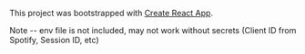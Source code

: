 This project was bootstrapped with [Create React App](https://github.com/facebook/create-react-app).

Note -- env file is not included, may not work without secrets (Client ID from Spotify, Session ID, etc)

